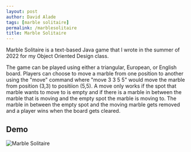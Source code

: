 ```yaml
---
layout: post
author: David Alade
tags: [marble solitaire]
permalink: /marblesolitaire
title: Marble Solitaire
---
```


Marble Solitaire is a text-based Java game that I wrote in the summer of 2022 for my Object Oriented Design class. 

The game can be played using either a triangular, European, or English board. Players can choose to move a marble from one position to another using the "move" command where "move 3 3 5 5" would move the marble from position (3,3) to positiion (5,5). A move only works if the spot that marble wants to move to is empty and if there is a marble in between the marble that is moving and the empty spot the marble is moving to. The marble in between the empty spot and the moving marble gets removed and a player wins when the board gets cleared. 

## Demo

![Marble Solitaire](https://media.giphy.com/media/6fI5WLc5SGrxIlZS0Q/giphy.gif) 
